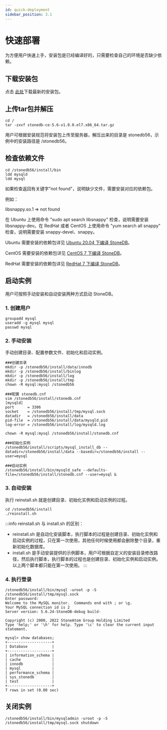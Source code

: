 ```yaml
---
id: quick-deployment
sidebar_position: 3.1
---
```


# 快速部署
为方便用户快速上手，安装包是已经编译好的，只需要检查自己的环境是否缺少依赖。
## 下载安装包
点击 [此处](https://static.stoneatom.com/stonedb-ce-5.6-v1.0.0.el7.x86_64.tar.gz)下载最新的安装包。
## 上传tar包并解压
```shell
cd /
tar -zxvf stonedb-ce-5.6-v1.0.0.el7.x86_64.tar.gz
```
用户可根据安装规范将安装包上传至服务器，解压出来的目录是 stonedb56，示例中的安装路径是 /stonedb56。
## 检查依赖文件
```shell
cd /stonedb56/install/bin
ldd mysqld
ldd mysql
```
如果检查返回有关键字"not found"，说明缺少文件，需要安装对应的依赖包。

例如：

libsnappy.so.1 => not found

在 Ubuntu 上使用命令 "sudo apt search libsnappy" 检查，说明需要安装 libsnappy-dev。在 RedHat 或者 CentOS 上使用命令 "yum search all snappy" 检查，说明需要安装 snappy-devel、snappy。

Ubuntu 需要安装的依赖包详见 [Ubuntu 20.04 下编译 StoneDB](../04-developer-guide/00-compiling-methods/compile-using-ubuntu2004.md)。

CentOS 需要安装的依赖包详见 [CentOS 7 下编译 StoneDB](../04-developer-guide/00-compiling-methods/compile-using-centos7.md)。

RedHat 需要安装的依赖包详见 [RedHat 7 下编译 StoneDB](../04-developer-guide/00-compiling-methods/compile-using-redhat7.md)。
## 启动实例
用户可按照手动安装和自动安装两种方式启动 StoneDB。
### 1. 创建用户
```shell
groupadd mysql
useradd -g mysql mysql
passwd mysql
```
### 2. 手动安装
手动创建目录、配置参数文件、初始化和启动实例。
```shell
###创建目录
mkdir -p /stonedb56/install/data/innodb
mkdir -p /stonedb56/install/binlog
mkdir -p /stonedb56/install/log
mkdir -p /stonedb56/install/tmp
chown -R mysql:mysql /stonedb56

###配置 stonedb.cnf
vim /stonedb56/install/stonedb.cnf
[mysqld]
port      = 3306
socket    = /stonedb56/install/tmp/mysql.sock
datadir   = /stonedb56/install/data
pid-file  = /stonedb56/install/data/mysqld.pid
log-error = /stonedb56/install/log/mysqld.log

chown -R mysql:mysql /stonedb56/install/stonedb.cnf

###初始化实例
/stonedb56/install/scripts/mysql_install_db --datadir=/stonedb56/install/data --basedir=/stonedb56/install --user=mysql

###启动实例
/stonedb56/install/bin/mysqld_safe --defaults-file=/stonedb56/install/stonedb.cnf --user=mysql &
```
### 3. 自动安装
执行 reinstall.sh 就是创建目录、初始化实例和启动实例的过程。
```shell
cd /stonedb56/install
./reinstall.sh
```
:::info
reinstall.sh 与 install.sh 的区别：

- reinstall.sh 是自动化安装脚本，执行脚本的过程是创建目录、初始化实例和启动实例的过程，只在第一次使用，其他任何时候使用都会删除整个目录，重新初始化数据库。
- install.sh 是手动安装提供的示例脚本，用户可根据自定义的安装目录修改路径，然后执行脚本，执行脚本的过程也是创建目录、初始化实例和启动实例。以上两个脚本都只能在第一次使用。
:::

### 4. 执行登录
```shell
/stonedb56/install/bin/mysql -uroot -p -S /stonedb56/install/tmp/mysql.sock
Enter password: 
Welcome to the MySQL monitor.  Commands end with ; or \g.
Your MySQL connection id is 2
Server version: 5.6.24-StoneDB-debug build-

Copyright (c) 2000, 2022 StoneAtom Group Holding Limited
Type 'help;' or '\h' for help. Type '\c' to clear the current input statement.

mysql> show databases;
+--------------------+
| Database           |
+--------------------+
| information_schema |
| cache              |
| innodb             |
| mysql              |
| performance_schema |
| sys_stonedb        |
| test               |
+--------------------+
7 rows in set (0.00 sec)
```
## 关闭实例
```shell
/stonedb56/install/bin/mysqladmin -uroot -p -S /stonedb56/install/tmp/mysql.sock shutdown
```
